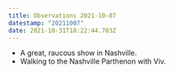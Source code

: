 ```yaml
---
title: Observations 2021-10-07
datestamp: "20211007"
date: 2021-10-31T18:22:44.703Z
---
```

- A great, raucous show in Nashville.
- Walking to the Nashville Parthenon with Viv.